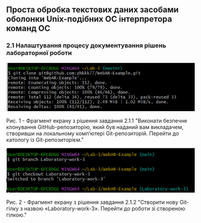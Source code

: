 ## Проста обробка текстових даних засобами оболонки Unix-подібних ОС інтерпретора команд ОС

### 2.1 Налаштування процесу документування рішень лабораторної роботи 

![image](https://github.com/zhkkk77/WebAR-Example/blob/Laboratory-work-3/photo_2024-03-23_01-53-09.jpg)

Рис. 1 - Фрагмент екрану з рішення завдання 2.1.1 "Виконати безпечне клонування GitHub-репозиторію, який був наданий вам
викладачем, створивши на локальному комп’ютері Git-репозиторій. Перейти до катологу із Git-репозиторієм."

![image](https://github.com/zhkkk77/WebAR-Example/blob/Laboratory-work-3/photo_22.jpg)

Рис. 2 -  Фрагмент екрану з рішення завдання 2.1.2 "Створити нову Git-гілку з назвою «Laboratory-work-3». Перейти до роботи зі створеною гілкою."
